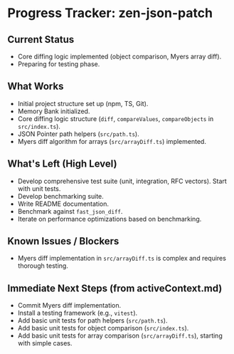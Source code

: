# Progress Tracker: zen-json-patch

## Current Status
- Core diffing logic implemented (object comparison, Myers array diff).
- Preparing for testing phase.

## What Works
- Initial project structure set up (npm, TS, Git).
- Memory Bank initialized.
- Core diffing logic structure (`diff`, `compareValues`, `compareObjects` in `src/index.ts`).
- JSON Pointer path helpers (`src/path.ts`).
- Myers diff algorithm for arrays (`src/arrayDiff.ts`) implemented.

## What's Left (High Level)
- Develop comprehensive test suite (unit, integration, RFC vectors). Start with unit tests.
- Develop benchmarking suite.
- Write README documentation.
- Benchmark against `fast_json_diff`.
- Iterate on performance optimizations based on benchmarking.

## Known Issues / Blockers
- Myers diff implementation in `src/arrayDiff.ts` is complex and requires thorough testing.

## Immediate Next Steps (from activeContext.md)
- Commit Myers diff implementation.
- Install a testing framework (e.g., `vitest`).
- Add basic unit tests for path helpers (`src/path.ts`).
- Add basic unit tests for object comparison (`src/index.ts`).
- Add basic unit tests for array comparison (`src/arrayDiff.ts`), starting with simple cases.
